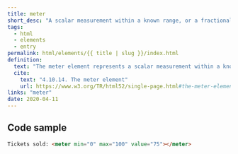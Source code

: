 ```yaml
---
title: meter
short_desc: "A scalar measurement within a known range, or a fractional value."
tags:
  - html
  - elements
  - entry
permalink: html/elements/{{ title | slug }}/index.html
definition:
  text: "The meter element represents a scalar measurement within a known range, or a fractional value; for example disk usage, the relevance of a query result, or the fraction of a voting population to have selected a particular candidate."
  cite:
    text: "4.10.14. The meter element"
    url: https://www.w3.org/TR/html52/single-page.html#the-meter-element
links: "meter"
date: 2020-04-11
---
```


<h2 class="h3"><span>Code sample</span></h2>

```html
Tickets sold: <meter min="0" max="100" value="75"></meter>
```

